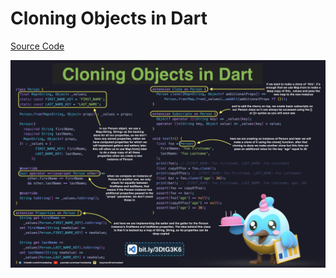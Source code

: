 # Cloning Objects in Dart

[Source Code](cloning-objects-in-dart.dart)

![](cloning-objects-in-dart.jpg)
